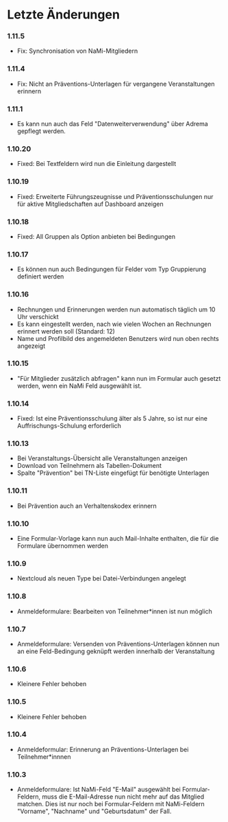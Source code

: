 # Letzte Änderungen

### 1.11.5

-   Fix: Synchronisation von NaMi-Mitgliedern

### 1.11.4

-   Fix: Nicht an Präventions-Unterlagen für vergangene Veranstaltungen erinnern

### 1.11.1

-   Es kann nun auch das Feld "Datenweiterverwendung" über Adrema gepflegt werden.

### 1.10.20

-   Fixed: Bei Textfeldern wird nun die Einleitung dargestellt

### 1.10.19

-   Fixed: Erweiterte Führungszeugnisse und Präventionsschulungen nur für aktive Mitgliedschaften auf Dashboard anzeigen

### 1.10.18

-   Fixed: All Gruppen als Option anbieten bei Bedingungen

### 1.10.17

-   Es können nun auch Bedingungen für Felder vom Typ Gruppierung definiert werden

### 1.10.16

-   Rechnungen und Erinnerungen werden nun automatisch täglich um 10 Uhr verschickt
-   Es kann eingestellt werden, nach wie vielen Wochen an Rechnungen erinnert werden soll (Standard: 12)
-   Name und Profilbild des angemeldeten Benutzers wird nun oben rechts angezeigt

### 1.10.15

-   "Für Mitglieder zusätzlich abfragen" kann nun im Formular auch gesetzt werden, wenn ein NaMi Feld ausgewählt ist.

### 1.10.14

-   Fixed: Ist eine Präventionsschulung älter als 5 Jahre, so ist nur eine Auffrischungs-Schulung erforderlich

### 1.10.13

-   Bei Veranstaltungs-Übersicht alle Veranstaltungen anzeigen
-   Download von Teilnehmern als Tabellen-Dokument
-   Spalte "Prävention" bei TN-Liste eingefügt für benötigte Unterlagen

### 1.10.11

-   Bei Prävention auch an Verhaltenskodex erinnern

### 1.10.10

-   Eine Formular-Vorlage kann nun auch Mail-Inhalte enthalten, die für die Formulare übernommen werden

### 1.10.9

-   Nextcloud als neuen Type bei Datei-Verbindungen angelegt

### 1.10.8

-   Anmeldeformulare: Bearbeiten von Teilnehmer\*innen ist nun möglich

### 1.10.7

-   Anmeldeformulare: Versenden von Präventions-Unterlagen können nun an eine Feld-Bedingung geknüpft werden innerhalb der Veranstaltung

### 1.10.6

-   Kleinere Fehler behoben

### 1.10.5

-   Kleinere Fehler behoben

### 1.10.4

-   Anmeldeformular: Erinnerung an Präventions-Unterlagen bei Teilnehmer\*innnen

### 1.10.3

-   Anmeldeformulare: Ist NaMi-Feld "E-Mail" ausgewählt bei Formular-Feldern, muss die E-Mail-Adresse nun nicht mehr auf das Mitglied matchen. Dies ist nur noch bei Formular-Feldern mit NaMi-Feldern "Vorname", "Nachname" und "Geburtsdatum" der Fall.
